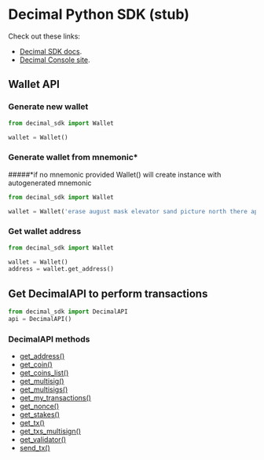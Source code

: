 # Decimal Python SDK (stub)

Check out these links:
- [Decimal SDK docs](https://help.decimalchain.com/api-sdk/).
- [Decimal Console site](https://console.decimalchain.com/).

## Wallet API
### Generate new wallet
```python
from decimal_sdk import Wallet

wallet = Wallet()
```
### Generate wallet from mnemonic*
#####*if no mnemonic provided Wallet() will create instance with autogenerated mnemonic

```python
from decimal_sdk import Wallet

wallet = Wallet('erase august mask elevator sand picture north there apple equal anchor target')
```
### Get wallet address
```python
from decimal_sdk import Wallet

wallet = Wallet()
address = wallet.get_address()
```


## Get DecimalAPI to perform transactions
```python
from decimal_sdk import DecimalAPI
api = DecimalAPI()
```

### DecimalAPI methods
 - [get_address()]()
 - [get_coin()]()
 - [get_coins_list()]()
 - [get_multisig()]()
 - [get_multisigs()]()
 - [get_my_transactions()]()
 - [get_nonce()]()
 - [get_stakes()]()
 - [get_tx()]()
 - [get_txs_multisign()]()
 - [get_validator()]()
 - [send_tx()]()


